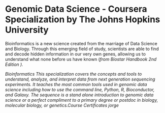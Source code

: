 # Genomic Data Science - Coursera Specialization by The Johns Hopkins University
Bioinformatics is a new science created from the marriage of Data Science and Biology. Through this emerging field of study, scientists are able to find and decode hidden information in our very own genes, allowing us to understand what none before us have known (<i>from Biostar Handbook 2nd Edition <i>).

Bioinformatics This specialization covers the concepts and tools to understand, analyze, and interpret data from next generation sequencing experiments. It teaches the most common tools used in genomic data science including how to use the command line, Python, R, Bioconductor, and Galaxy. The sequence is a stand alone introduction to genomic data science or a perfect compliment to a primary degree or postdoc in biology, molecular biology, or genetics.Course Certificates
jorge
